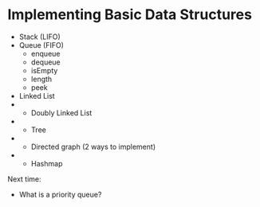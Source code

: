 # Implementing Basic Data Structures

- Stack (LIFO)
- Queue (FIFO)
  - enqueue
  - dequeue
  - isEmpty
  - length
  - peek
- Linked List
- * Doubly Linked List
- * Tree
- * Directed graph (2 ways to implement)
- * Hashmap


Next time:
- What is a priority queue?
